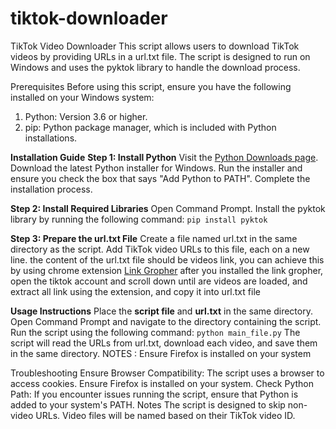 # tiktok-downloader
TikTok Video Downloader
This script allows users to download TikTok videos by providing URLs in a url.txt file. The script is designed to run on Windows and uses the pyktok library to handle the download process.

Prerequisites
Before using this script, ensure you have the following installed on your Windows system:

1. Python: Version 3.6 or higher.
2. pip: Python package manager, which is included with Python installations.

**Installation Guide**
**Step 1: Install Python**
Visit the [Python Downloads page](https://www.python.org/downloads/).
Download the latest Python installer for Windows.
Run the installer and ensure you check the box that says "Add Python to PATH".
Complete the installation process.

**Step 2: Install Required Libraries**
Open Command Prompt.
Install the pyktok library by running the following command:
`pip install pyktok`

**Step 3: Prepare the url.txt File**
Create a file named url.txt in the same directory as the script.
Add TikTok video URLs to this file, each on a new line.
the content of the url.txt file should be videos link, you can achieve this by using chrome extension [Link Gropher](https://sites.google.com/site/linkgopher/)
after you installed the link gropher, open the tiktok account and scroll down until are videos are loaded, and extract all link using the extension, and copy it into url.txt file

**Usage Instructions**
Place the **script file** and **url.txt** in the same directory.
Open Command Prompt and navigate to the directory containing the script.
Run the script using the following command:
`python main_file.py`
The script will read the URLs from url.txt, download each video, and save them in the same directory.
NOTES :
Ensure Firefox is installed on your system

Troubleshooting
Ensure Browser Compatibility: The script uses a browser to access cookies. Ensure Firefox is installed on your system.
Check Python Path: If you encounter issues running the script, ensure that Python is added to your system's PATH.
Notes
The script is designed to skip non-video URLs.
Video files will be named based on their TikTok video ID.

